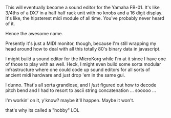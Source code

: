 This will eventually become a sound editor for the 
Yamaha FB-01. It's like  3/4ths of a DX7 in a half
half rack unit with no knobs and a 16 digit display.
It's like, the hipsterest midi module of all time.
You've probably never heard of it.

Hence the awesome name.

Presently it's just a MIDI monitor, though, because
I'm still wrapping my head around how to deal with
all this totally 80's binary data in javascript. 

I might build a sound editor for the MicroKorg while I'm at it
since I have one of those to play with as well. 
Heck, I might even build some sorta modular infrastructure where
one could code up sound editors for all sorts of ancient midi 
hardware and just drop 'em in the same gui. 

I dunno. That's all sorta grandiose, and I *just* figured out
how to decode pitch bend and I had to resort to ascii string
concatenation ... sooooo ...

I'm workin' on it, y'know?
maybe it'll happen. Maybe it won't.

that's why its called a "hobby" LOL
